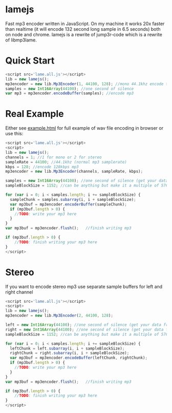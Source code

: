 # lamejs
Fast mp3 encoder written in JavaScript.
On my machine it works 20x faster than realtime (it will encode 132 second long sample in 6.5 seconds) both on node and chrome.
lamejs is a rewrite of jump3r-code which is a rewrite of libmp3lame.

# Quick Start

```javascript
<script src='lame.all.js'></script>
lib = new lamejs();
mp3encoder = new lib.Mp3Encoder(1, 44100, 128); //mono 44.1khz encode to 128kbps
samples = new Int16Array(44100); //one second of silence
var mp3 = mp3encoder.encodeBuffer(samples); //encode mp3
```

# Real Example

Either see [example.html](https://github.com/zhuker/lamejs/blob/master/example.html) for full example of wav file encoding in browser or use this:

```javascript
<script src='lame.all.js'></script>
<script>
lib = new lamejs();
channels = 1; //1 for mono or 2 for stereo
sampleRate = 44100; //44.1khz (normal mp3 samplerate)
kbps = 128; //encode 128kbps mp3
mp3encoder = new lib.Mp3Encoder(channels, sampleRate, kbps);

samples = new Int16Array(44100); //one second of silence (get your data from the source you have)
sampleBlockSize = 1152; //can be anything but make it a multiple of 576 to make encoders life easier

for (var i = 0; i < samples.length; i += sampleBlockSize) {
  sampleChunk = samples.subarray(i, i + sampleBlockSize);
  var mp3buf = mp3encoder.encoderBuffer(sampleChunk);
  if (mp3buf.length > 0) {
    //TODO: write your mp3 here
  }
}
var mp3buf = mp3encoder.flush();   //finish writing mp3

if (mp3buf.length > 0) {
    //TODO: finish writing your mp3 here
}
</script>
```

# Stereo

If you want to encode stereo mp3 use separate sample buffers for left and right channel

```javascript
<script src='lame.all.js'></script>
<script>
lib = new lamejs();
mp3encoder = new lib.Mp3Encoder(2, 44100, 128);

left = new Int16Array(44100); //one second of silence (get your data from the source you have)
right = new Int16Array(44100); //one second of silence (get your data from the source you have)
sampleBlockSize = 1152; //can be anything but make it a multiple of 576 to make encoders life easier

for (var i = 0; i < samples.length; i += sampleBlockSize) {
  leftChunk = left.subarray(i, i + sampleBlockSize);
  rightChunk = right.subarray(i, i + sampleBlockSize);
  var mp3buf = mp3encoder.encodeBuffer(leftChunk, rightChunk);
  if (mp3buf.length > 0) {
    //TODO: write your mp3 here
  }
}
var mp3buf = mp3encoder.flush();   //finish writing mp3

if (mp3buf.length > 0) {
    //TODO: finish writing your mp3 here
}
</script>
```

